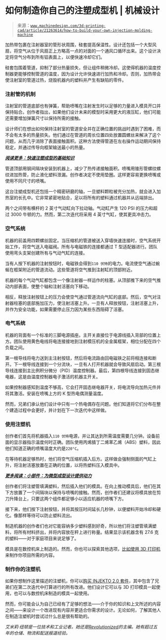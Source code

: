 <!--yml

类别：未分类

日期：2024-05-27 15:00:07

-->

# 如何制造你自己的注塑成型机 | 机械设计

> 来源：[`www.machinedesign.com/3d-printing-cad/article/21263614/how-to-build-your-own-injection-molding-machine`](https://www.machinedesign.com/3d-printing-cad/article/21263614/how-to-build-your-own-injection-molding-machine)

加热带包裹在注射器室的管形状周围，硅套提高保温性。设计还包括一个大型风扇，将空气从位于风扇正上方略高一点的对面的一个通风口循环出来。这个设计决定将空气分布到所有铝表面上，以便快速冷却它们。

硅套包围着管道，抑制了部分热量损失，但让组件稍微冷却。这使得机器的温度控制器更能够控制管道的温度，因为设计允许快速进行加热和冷却。否则，加热带会使注射室的管道过热，烧毁机器内的塑料并产生有缺陷的零件。

### 注射管的机制

注射室的管道底部也有弹簧，帮助喷嘴在注射发生时以足够的力量进入模具开口并保持贴合。创作者指出，如果他们设计未来的模型时采用更大的液压缸，他们可能还需要增加弹簧尺寸以保持所需的接触。

设计师们在想出如何保持注射室的管道安全并在正确位置的挑战时遇到了困难，而不会有太多的热量损失。他们通过在管道的周长位置四处放置圆螺丝来解决了这个问题，从而几乎消除了表面接触面积。这种方法使得管道在左右操作运动期间保持稳定，并通过传导向框架输送最小的热量。

**[*阅读更多：快速注塑成型的基础知识*](https://www.machinedesign.com/materials/article/21836804/the-basics-of-rapid-injection-molding)**

管道顶部用钢间隔块安装到机器上，减少了热传递接触面积。喷嘴用锥形管螺纹螺纹进加热管，防止液化塑料泄漏。创作者决定不使用垫圈。这样更容易更换喷嘴或使用不同尺寸的喷嘴。

这台注塑成型机还包括一个精密研磨的轴，一旦塑料颗粒被充分加热，就会进入加热室的长孔中。它非常紧密地贴合，足以将所有的塑料通过机器并从远端排出。

两个之间带有横杆的 2 英寸气动缸向下拉动轴。气动缸产生 120 PSI 的压力和超过 3000 牛顿的力。然而，第二次迭代将采用 4 英寸气缸，使其更具冲击力。

### 空气系统

机器的前盖用四颗螺丝固定。当压缩机的管道被送入穿墙快速连接时，空气系统开始工作，将空气送入电磁阀。所有与电磁铁的连接都通过 T 型适配器进行。团队使用弯头支架创建所有与气动气缸的连接。

当有人按下机器的注射按钮时，电磁铁会得到`110 伏特`的电力。电流使空气通过蜿蜒在框架附近的管道流动。这些管道将空气推到注射缸的顶部附近。

机器的每个气动气缸都包含一个像注射器一样运作的柱塞。从顶部推下来的空气推动内部表面，使整个轴和注射活塞向下移动。

相反，释放注射按钮上的压力会使空气通过管道流向气缸的底部。然后，空气对注射器柱塞的底部施加压力，使注射活塞上升。一旦有人释放按钮，注射活塞上升，并作为安全功能，如果需要停止压力因为某些东西阻碍了活塞。

### 电气系统

机器的背面有一个标准的三脚电源插座。主开关直接位于电源线插入背部的位置上方。团队使用黄色电线将电连接接地到注射模压机的全金属框架，相位分配在四个负载之间。

第一根导线将电力送到主注射按钮，然后将电流路由回电磁铁之前将相连接和断开。下一根导线连接到一个分流块，一旦有人打开机器就会导致风扇启动。第三根导线连接到主比例积分微分（PID）温度控制器。最后，第四根导线连接到固态继电器，这是由温度控制器电子激活的机器主开关。

如果控制器感知到温度不够高，它会打开固态继电器开关，将电流导向加热元件并将其激活。安装在喷嘴上方的 K 型热电偶测量温度。

然而，兄弟们承认他们设计中只有一个热电偶存在问题。他们知道将它们分布在整个建造过程中会更好，并计划在下一次迭代中这样做。

### 使用注塑机

创作者们首先将机器插入`110 伏特`电源，并让其达到所需温度需要几分钟。设备前面的显示器指示温度何时正确。团队使用丙烯腈丁二烯苯乙烯（ABS）塑料，因此他们知道正确的喷嘴温度大约是`220°C`。

在等待机器足够热时，他们将空气压缩机插入后方。这样做会强制侧面的气缸上升，将注射活塞放置在正确的位置，以将热塑料压入模具中。

**[*更多阅读：小部件：为微型成型设计提供动力*](https://www.machinedesign.com/medical-design/article/21150387/small-parts-design-for-micromolding-fuels-miniature-component-applications)**

创作者们将注塑管填满塑料，然后插入他们的模具。在向上推动模具后，他们在其下方放置了一个间隔块以保持与喷嘴的接触。然而，创作者们还建议将模具放在剪刀升降台上，只要这两个组件都足够小以适应机器的喷嘴下方。

接下来，他们按下注射按钮，并将其按压时间延长几秒钟，以便塑料开始冷却和硬化。像那样等待可以防止塑料流出。

制造机器的创作者们也对它能容纳多少塑料感到好奇，所以他们将注塑管填满塑料，将所有材料挤出，并将内容放在秤上进行称量。结果显示该机器含有 27.6 克的塑料——对于家庭项目来说足够了。

模具是在数控机床上制造的。然而，你也可以探索其他选项，[比如使用 3D 打印机](https://formlabs.com/blog/diy-injection-molding/)来制作你项目所需的内容。

### 制作你的注塑机

如果你想制作这里描述的注塑机，你可以[购买 INJEKTO 2.0 套件](https://actionbox.ca/pages/injekto-2-0)，其中包含了兄弟们在第二次迭代中打算进行的所有改进。他们设计它可以与 3D 打印模具一起使用，也可以与数控机床制造的模具一起使用。

然而，你可能会认为自己已经有了足够的想法——介于你的知识和上文所述的内容之间——来设计一个改进现有内容并更适合你需求的设计。无论如何，了解其他人在制造注塑机时尝试过什么总是很有帮助的。

*艾米莉·纽顿是一位技术和工业记者。她还是[Revolutionized](https://revolutionized.com/)的主编。她有超过五年的仓储、物流和配送报道经验。*
